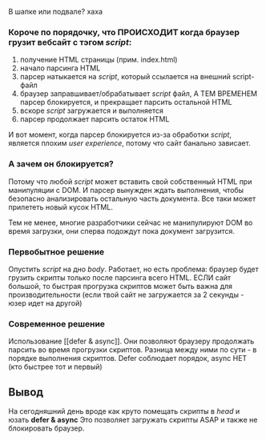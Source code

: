 В шапке или подвале? хаха

### Короче по порядочку, что ПРОИСХОДИТ когда браузер грузит вебсайт с тэгом *script*:
1) получение HTML страницы (прим. index.html)
2) начало парсинга HTML
3) парсер натыкается на *script*, который ссылается на внешний script-файл
4) браузер заправшивает/обрабатывает *script* файл, А ТЕМ ВРЕМЕНЕМ парсер блокируется, и прекращает парсить остальной HTML 
5) вскоре *script* загружается и выполняется
6) парсер продолжает парсить остаток HTML

И вот момент, когда парсер блокируется из-за обработки *script*, является плохим *user experience*, потому что сайт банально зависает. 

### А зачем он блокируется?
Потому что любой *script* может вставить свой собственный HTML при манипуляции с DOM. И парсер вынужден ждать выполнения, чтобы безопасно анализировать остальную часть документа. Все таки может прилететь новый кусок HTML. 

Тем не менее, многие разработчики сейчас не манипулируют DOM во время загрузки, они сперва подождут пока документ загрузится.

### Первобытное решение
Опустить *script* на дно *body*. 
Работает, но есть проблема: браузер будет грузить скрипты только после парсинга всего HTML. ЕСЛИ сайт большой, то быстрая прогрузка скриптов может быть важна для производительности (если твой сайт не загружается за 2 секунды - юзер идет на другой)

### Современное решение
Использование [[defer & async]]. Они позволяют браузеру продолжать парсить во время прогрузки скриптов. Разница между ними по сути - в порядке выполнения скриптов. Defer соблюдает порядок, async НЕТ (кто быстрее тот и первый)

## Вывод
На сегодняшний день вроде как круто помещать скрипты в *head* и юзать **defer & async**
Это позволяет загружать скрипты ASAP и также не блокировать браузер.